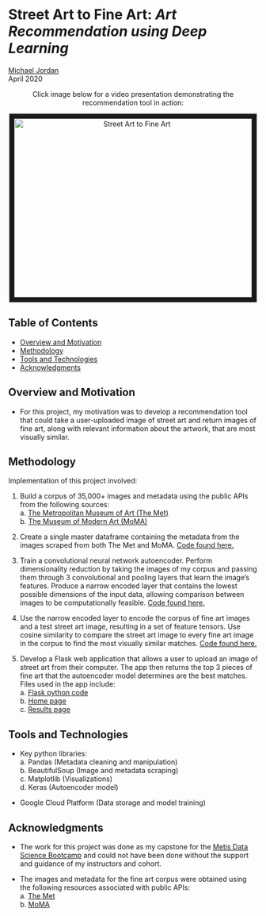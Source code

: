    # Street Art to Fine Art: *Art Recommendation using Deep Learning*

[Michael Jordan](https://www.linkedin.com/in/michaeljoshuajordan/)  
April 2020

<p align="center">
Click image below for a video presentation demonstrating the recommendation tool in action:
</p>

<p align="center">
<a href="https://www.youtube.com/watch?v=VMcK-Z3naK4&feature=youtu.be" target="_blank"><img       src="https://cdn.buttercms.com/jq9R20pTEmusaIsCE3TU" 
alt="Street Art to Fine Art" width="480" height="360" border="10" /></a>
</p>

## Table of Contents
* [Overview and Motivation](#overview-and-motivation)
* [Methodology](#methodology)
* [Tools and Technologies](#tools-and-technologies)
* [Acknowledgments](#acknowledgments)

## Overview and Motivation
- For this project, my motivation was to develop a recommendation tool that could take a user-uploaded image of street art and return images of fine art, along with relevant information about the artwork, that are most visually similar. 

## Methodology 
Implementation of this project involved: 

1. Build a corpus of 35,000+ images and metadata using the public APIs from the following sources:   
      a. [The Metropolitan Museum of Art (The Met)](https://github.com/jordanm3/street-art-to-fine-art/blob/master/data_collection/met_data.ipynb)  
      b. [The Museum of Modern Art (MoMA)](https://github.com/jordanm3/street-art-to-fine-art/blob/master/data_collection/moma_data.ipynb)

2. Create a single master dataframe containing the metadata from the images scraped from both The Met and MoMA. [Code found here.](https://github.com/jordanm3/street-art-to-fine-art/blob/master/data_collection/metadata_final.ipynb)

3. Train a convolutional neural network autoencoder. Perform dimensionality reduction by taking the images of my corpus and passing them through 3 convolutional and pooling layers that learn the image’s features. Produce a narrow encoded layer that contains the lowest possible dimensions of the input data, allowing comparison between images to be computationally feasible. [Code found here.](https://github.com/jordanm3/street-art-to-fine-art/blob/master/models/autoencoder_model.ipynb)

4. Use the narrow encoded layer to encode the corpus of fine art images and a test street art image, resulting in a set of feature tensors. Use cosine similarity to compare the street art image to every fine art image in the corpus to find the most visually similar matches. [Code found here.](https://github.com/jordanm3/street-art-to-fine-art/blob/master/models/image_comparison.ipynb) 

5. Develop a Flask web application that allows a user to upload an image of street art from their computer. The app then returns the top 3 pieces of fine art that the autoencoder model determines are the best matches. Files used in the app include:  
      a. [Flask python code](https://github.com/jordanm3/street-art-to-fine-art/blob/master/flask_files/imagecomparison.py)  
      b. [Home page](https://github.com/jordanm3/street-art-to-fine-art/blob/master/flask_files/index.html)  
      c. [Results page](https://github.com/jordanm3/street-art-to-fine-art/blob/master/flask_files/results.html)

## Tools and Technologies
- Key python libraries:  
      a. Pandas (Metadata cleaning and manipulation)  
      b. BeautifulSoup (Image and metadata scraping)  
      c. Matplotlib (Visualizations)  
      d. Keras (Autoencoder model)

- Google Cloud Platform (Data storage and model training)

## Acknowledgments
- The work for this project was done as my capstone for the [Metis Data Science Bootcamp](https://www.thisismetis.com/data-science-bootcamps) and could not have been done without the support and guidance of my instructors and cohort.

- The images and metadata for the fine art corpus were obtained using the following resources associated with public APIs:  
      a. [The Met](https://github.com/metmuseum/openaccess)  
      b. [MoMA](https://github.com/MuseumofModernArt/collection) 
